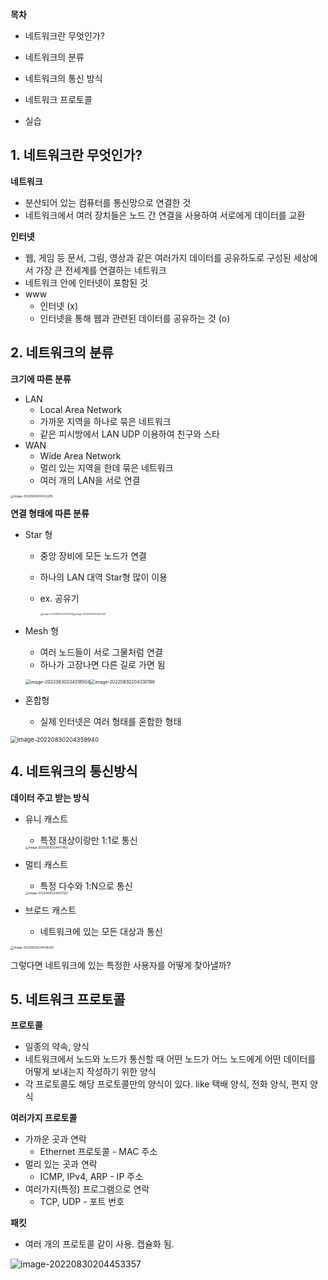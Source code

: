**목차**

- 네트워크란 무엇인가?

- 네트워크의 분류

- 네트워크의 통신 방식

- 네트워크 프로토콜

- 실습



## 1. 네트워크란 무엇인가?

**네트워크**

- 분산되어 있는 컴퓨터를 통신망으로 연결한 것
- 네트워크에서 여러 장치들은 노드 간 연결을 사용하여 서로에게 데이터를 교환



**인터넷**

- 웹, 게임 등 문서, 그림, 영상과 같은 여러가지 데이터를 공유하도로 구성된 세상에서 가장 큰 전세계를 연결하는 네트워크
- 네트워크 안에 인터넷이 포함된 것
- www
  - 인터넷 (x)  
  - 인터넷을 통해 웹과 관련된 데이터를 공유하는 것 (o)



## 2. 네트워크의 분류

**크기에 따른 분류**

- LAN
  - Local Area Network
  - 가까운 지역을 하나로 묶은 네트워크
  - 같은 피시방에서 LAN UDP 이용하여 친구와 스타
- WAN
  - Wide Area Network
  - 멀리 있는 지역을 한데 묶은 네트워크
  - 여러 개의 LAN을 서로 연결

<img src="assets/image-20220830204122295.png" alt="image-20220830204122295" style="zoom:33%;" />



**연결 형태에 따른 분류**

- Star 형

  - 중앙 장비에 모든 노드가 연결

  - 하나의 LAN 대역 Star형 많이 이용

  - ex. 공유기

    <img src="assets/image-20220830204305034.png" alt="image-20220830204305034" style="zoom:25%;" /><img src="assets/image-20220830204227433.png" alt="image-20220830204227433" style="zoom:25%;" />

    

- Mesh 형

  - 여러 노드들이 서로 그물처럼 연결
  - 하나가 고장나면 다른 길로 가면 됨

  <img src="assets/image-20220830204318504.png" alt="image-20220830204318504" style="zoom:50%;" /><img src="assets/image-20220830204330196.png" alt="image-20220830204330196" style="zoom:50%;" />



- 혼합형
  - 실제 인터넷은 여러 형태를 혼합한 형태

<img src="assets/image-20220830204359940.png" alt="image-20220830204359940" style="zoom:67%;" />



## 4. 네트워크의 통신방식

**데이터 주고 받는 방식**

- 유니 캐스트

  - 특정 대상이랑만 1:1로 통신

  <img src="assets/image-20220830204415482.png" alt="image-20220830204415482" style="zoom:33%;" />

- 멀티 캐스트

  - 특정 다수와 1:N으로 통신

  <img src="assets/image-20220830204427561.png" alt="image-20220830204427561" style="zoom:33%;" />

- 브로드 캐스트

  - 네트워크에 있는 모든 대상과 통신

<img src="assets/image-20220830204438256.png" alt="image-20220830204438256" style="zoom:33%;" />



그렇다면 네트워크에 있는 특정한 사용자를 어떻게 찾아낼까?



## 5. 네트워크 프로토콜

**프로토콜**

- 일종의 약속, 양식
- 네트워크에서 노드와 노드가 통신할 때 어떤 노드가 어느 노드에게 어떤 데이터를 어떻게 보내는지 작성하기 위한 양식
- 각 프로토콜도 해당 프로토콜만의 양식이 있다. like 택배 양식, 전화 양식, 편지 양식



**여러가지 프로토콜**

- 가까운 곳과 연락
  - Ethernet 프로토콜 - MAC 주소
- 멀리 있는 곳과 연락
  - ICMP, IPv4, ARP - IP 주소
- 여러가지(특정) 프로그램으로 연락
  - TCP, UDP - 포트 번호



**패킷**

- 여러 개의 프로토콜 같이 사용. 캡슐화 됨. 

![image-20220830204453357](assets/image-20220830204453357.png)